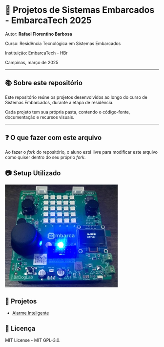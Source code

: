 # 📌 Projetos de Sistemas Embarcados - EmbarcaTech 2025

Autor: **Rafael Florentino Barbosa**

Curso: Residência Tecnológica em Sistemas Embarcados

Instituição: EmbarcaTech - HBr

Campinas, março de 2025

---

## 📚 Sobre este repositório

Este repositório reúne os projetos desenvolvidos ao longo do curso de Sistemas Embarcados, durante a etapa de residência.  

Cada projeto tem sua própria pasta, contendo o código-fonte, documentação e recursos visuais.

---

## ❓ O que fazer com este arquivo

Ao fazer o *fork* do repositório, o aluno está livre para modificar este arquivo como quiser dentro do seu próprio *fork*.

## 📷 Setup Utilizado
![alt text](embarca.jpg)

## 🔗 Projetos
- [Alarme Inteligente](https://github.com/rafaelflorentinobarbosa/ProjetoAlarme)

## 📜 Licença
MIT License - MIT GPL-3.0.